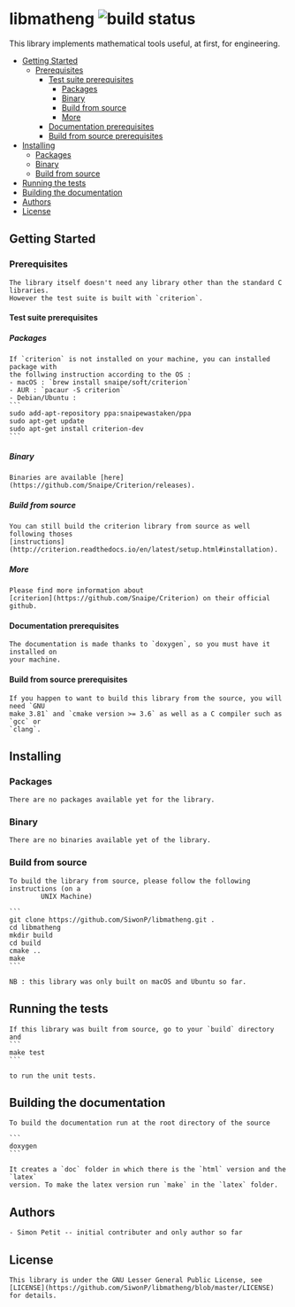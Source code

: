 # libmatheng ![build status](https://api.travis-ci.org/SiwonP/libmatheng.svg?branch=master)

This library implements mathematical tools useful, at first, for engineering. 

- [Getting Started](#getting-started)
    * [Prerequisites](#prerequisites)
        + [Test suite prerequisites](#test-suite-prerequisites)
            - [Packages](#packages)
            - [Binary](#binary)
            - [Build from source](#build-from-source)
            - [More](#more)
        + [Documentation prerequisites](#documentation-prerequisites)
        + [Build from source prerequisites](#build-from-source-prerequisites)
- [Installing](#installing)
    * [Packages](#packages-1)
    * [Binary](#binary-1)
    * [Build from source](#build-from-source-1)
- [Running the tests](#running-the-tests)
- [Building the documentation](#building-the-documentation)
- [Authors](#authors)
- [License](#license)

## Getting Started

### Prerequisites

    The library itself doesn't need any library other than the standard C libraries.
    However the test suite is built with `criterion`.

#### Test suite prerequisites

##### Packages

    If `criterion` is not installed on your machine, you can installed package with
    the follwing instruction according to the OS : 
    - macOS : `brew install snaipe/soft/criterion`
    - AUR : `pacaur -S criterion`
    - Debian/Ubuntu : 
    ```
    sudo add-apt-repository ppa:snaipewastaken/ppa
    sudo apt-get update
    sudo apt-get install criterion-dev
    ```

##### Binary

    Binaries are available [here](https://github.com/Snaipe/Criterion/releases).

##### Build from source

    You can still build the criterion library from source as well following thoses
    [instructions](http://criterion.readthedocs.io/en/latest/setup.html#installation).

##### More

    Please find more information about
    [criterion](https://github.com/Snaipe/Criterion) on their official github.

#### Documentation prerequisites

    The documentation is made thanks to `doxygen`, so you must have it installed on
    your machine.


#### Build from source prerequisites

    If you happen to want to build this library from the source, you will need `GNU
    make 3.81` and `cmake version >= 3.6` as well as a C compiler such as `gcc` or
    `clang`.

## Installing

### Packages

    There are no packages available yet for the library.

### Binary

    There are no binaries available yet of the library.

### Build from source

    To build the library from source, please follow the following instructions (on a
            UNIX Machine) 

    ```
    git clone https://github.com/SiwonP/libmatheng.git . 
    cd libmatheng
    mkdir build
    cd build
    cmake ..
    make
    ```

    NB : this library was only built on macOS and Ubuntu so far.

## Running the tests

    If this library was built from source, go to your `build` directory and 
    ```
    make test
    ```

    to run the unit tests.

## Building the documentation

    To build the documentation run at the root directory of the source

    ```
    doxygen
    ```

    It creates a `doc` folder in which there is the `html` version and the `latex`
    version. To make the latex version run `make` in the `latex` folder.

## Authors

    - Simon Petit -- initial contributer and only author so far

## License 

    This library is under the GNU Lesser General Public License, see
    [LICENSE](https://github.com/SiwonP/libmatheng/blob/master/LICENSE) for details.
